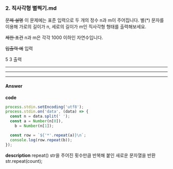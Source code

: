 ### 2. 직사각형 별찍기.md

~~문제 설명~~
이 문제에는 표준 입력으로 두 개의 정수 n과 m이 주어집니다.
별(\*) 문자를 이용해 가로의 길이가 n, 세로의 길이가 m인 직사각형 형태를 출력해보세요.

~~제한 조건~~
n과 m은 각각 1000 이하인 자연수입니다.

~~입출력 예~~
입력

5 3
출력

---

---

---

#### Answer

**code**

```js
process.stdin.setEncoding('utf8');
process.stdin.on('data', (data) => {
  const n = data.split(' ');
  const a = Number(n[0]),
    b = Number(n[1]);

  const row = `${'*'.repeat(a)}\n`;
  console.log(row.repeat(b));
});
```

**description**
repeat() str을 주어진 횟수만큼 반복해 붙인 새로운 문자열을 반환
str.repeat(count);
